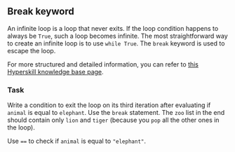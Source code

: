 ## Break keyword

An infinite loop is a loop that never exits. If the loop condition happens to 
always be `True`, such a loop becomes infinite. The most straightforward way to create
an infinite loop is to use `while True`. The `break` keyword is used to 
escape the loop.  

For more structured and detailed information, you can refer to [this Hyperskill knowledge base page](https://hyperskill.org/learn/step/6302#break).
  
### Task
Write a condition to exit the loop on its third iteration after evaluating if `animal`
is equal to `elephant`.  Use the `break` statement.  The `zoo` list in the end should contain 
only `lion` and `tiger` (because you `pop` all the other ones in the loop).

<div class="hint">Use <code>==</code> to check if <code>animal</code> is equal to <code>"elephant"</code>.</div>
